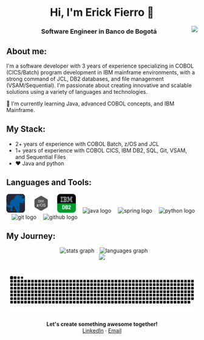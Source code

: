 <h1 align="center">Hi, I'm Erick Fierro 👋 </h1>

<img align="right" src="https://visitor-badge.laobi.icu/badge?page_id=erickfierro.erickfierro&left_color=royalblue&right_color=black"  />

<h3 align="center">Software Engineer in Banco de Bogotá</h3>

## About me:
I'm a software developer with 3 years of experience specializing in COBOL (CICS/Batch) program development in IBM mainframe environments, with a strong command of JCL, DB2 databases, and file management (VSAM/Sequential). I'm passionate about creating innovative and scalable solutions using a variety of languages and technologies.

🧠 I'm currently learning Java, advanced COBOL concepts, and IBM Mainframe.

## My Stack:
- 2+ years of experience with COBOL Batch, z/OS and JCL
- 1+ years of experience with COBOL CICS, IBM DB2, SQL, Git, VSAM, and Sequential Files
- ❤️ Java and python

## Languages and Tools:
<div>
	<img src="assets/cobol-icon.png" alt="cobol logo" height="49px" />
	<img width="10" />
	<img src="assets/ibm-zos-icon.png" alt="ibm-zos logo" />
	<img width="10" />
	<img src="assets/ibm-db2-icon.png" alt="ibm-db2 logo" height="49px" />
	<img width="10" />
    <img src="https://skillicons.dev/icons?i=java" alt="java logo" />
	<img width="10" />
    <img src="https://skillicons.dev/icons?i=spring" alt="spring logo" />
	<img width="10" />
    <img src="https://skillicons.dev/icons?i=py" alt="python logo" />
	<img width="10" />
    <img src="https://skillicons.dev/icons?i=git" alt="git logo" />
	<img width="10" />
    <img src="https://skillicons.dev/icons?i=github" alt="github logo" />
</div>

## My Journey:
<div align="center">
	<img src="https://github-readme-stats.vercel.app/api?username=erickfierro&hide_title=false&hide_rank=false&show_icons=true&include_all_commits=true&count_private=true&disable_animations=false&theme=dark&locale=en&hide_border=true&order=1&custom_title=Stats" height="150" alt="stats graph" hspace="10" />
	<img src="https://github-readme-stats.vercel.app/api/top-langs?username=erickfierro&locale=en&hide_title=false&layout=compact&card_width=320&langs_count=6&theme=dark&hide_border=true&order=2" height="150" alt="languages graph" />
</div>
<div align="center">
	<img src="https://github-readme-streak-stats-seven-azure.vercel.app/?user=erickfierro&theme=dark&hide_border=true&short_numbers=true&date_format=j%20M%5B%20Y%5D&mode=weekly" />
</div>

##
<div align="center">
	<img src="https://raw.githubusercontent.com/erickfierro/erickfierro/output/snake.svg" alt="Snake animation" />
</div>

<p align=center>
	<b>Let's create something awesome together!</b> <br>
	<a href="https://www.linkedin.com/in/erick-stiven-fierro-perdomo">LinkedIn</a> · <a href="mailto:fierroperdomoerickstiven@gmail.com">Email</a>
</p
